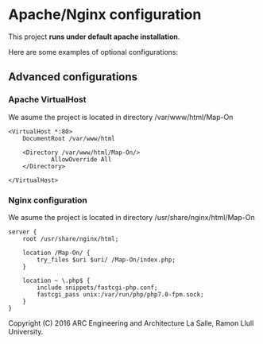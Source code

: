 # Apache/Nginx configuration

This project **runs under default apache installation**.


Here are some examples of optional configurations:


Advanced configurations
------------------------

### Apache VirtualHost
We asume the project is located in directory /var/www/html/Map-On

	<VirtualHost *:80>
        DocumentRoot /var/www/html

        <Directory /var/www/html/Map-On/>
                AllowOverride All
        </Directory>
        
	</VirtualHost>


### Nginx configuration
We asume the project is located in directory /usr/share/nginx/html/Map-On

	server {
		root /usr/share/nginx/html;
		
		location /Map-On/ {
			try_files $uri $uri/ /Map-On/index.php;
		}

		location ~ \.php$ {
			include snippets/fastcgi-php.conf;
			fastcgi_pass unix:/var/run/php/php7.0-fpm.sock;
		}
	}





Copyright (C) 2016 ARC Engineering and Architecture La Salle, Ramon Llull University.
